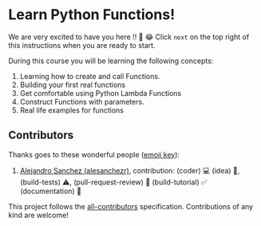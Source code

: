 # Learn Python Functions!

We are very excited to have you here !! 🎉 😂
Click `next` on the top right of this instructions when you are ready to start.

During this course you will be learning the following concepts:

1. Learning how to create and call Functions.
2. Building your first real functions
3. Get comfortable using Python Lambda Functions
4. Construct Functions with parameters.
5. Real life examples for functions

## Contributors

Thanks goes to these wonderful people ([emoji key](https://github.com/kentcdodds/all-contributors#emoji-key)):

1. [Alejandro Sanchez (alesanchezr)](https://github.com/alesanchezr), contribution: (coder) :computer: (idea) 🤔, (build-tests) :warning:, (pull-request-review) :eyes: (build-tutorial) :white_check_mark: (documentation) :book:

This project follows the
[all-contributors](https://github.com/kentcdodds/all-contributors)
specification. Contributions of any kind are welcome!
